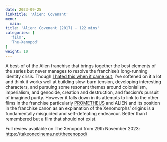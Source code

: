 ```yaml
---
date: 2023-09-25
linktitle: 'Alien: Covenant'
menu:
  main:
title: 'Alien: Covenant (2017) - 122 mins'
categories: [
  'film',
  'The-Xenopod'
]
weight: 10
---
```


A best-of of the Alien franchise that brings together the best elements of the series but never manages to resolve the franchise’s long-running identity crisis. Though [I hated this when it came out](https://medium.com/@SimonXIX/alien-covenant-removing-the-alien-from-alien-a02b32ee6911), I’ve softened on it a lot and think it works well at building slow-burn tension, developing interesting characters, and pursuing some resonant themes around colonialism, imperialism, and genocide, creation and destruction, and fascism’s pursuit of imagined purity. However it falls down in its attempts to link to the other films in the franchise particularly [PROMETHEUS](https://reviewsperminute.simonxix.com/posts/prometheus/) and ALIEN and its position in the franchise canon as an explanation of the Xenomorphs’ origins is a fundamentally misguided and self-defeating endeavour. Better than I remembered but a film that should not exist.

Full review available on The Xenopod from 29th November 2023: https://takeonecinema.net/thexenopod/